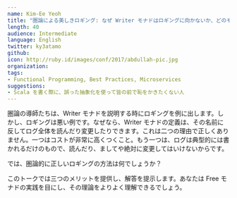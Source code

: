 ```yaml
---
name: Kim-Ee Yeoh
title: "圏論による美しきロギング: なぜ Writer モナドはロギングに向かないか、どのモナドに置き換えるか"
length: 40
audience: Intermediate
language: English
twitter: ky3atamo
github: 
icon: http://ruby.id/images/conf/2017/abdullah-pic.jpg
organization: 
tags:
- Functional Programming, Best Practices, Microservices
suggestions:
- Scala を書く際に、誤った抽象化を使って皆の前で恥をかきたくない人
---
```

圏論の導師たちは、Writer モナドを説明する時にロギングを例に出します。しかし、ロギングは悪い例です。なぜなら、Writer モナドの定義は、その名前に反してログ全体を読んだり変更したりできます。これは二つの理由で正しくありません。一つはコストが非常に高くつくこと。もう一つは、ログは典型的には書かれるだけのもので、読んだり、ましてや絶対に変更してはいけないからです。

では、圏論的に正しいロギングの方法は何でしょうか？

このトークでは三つのメリットを提供し、解答を提示します。あなたは Free モナドの実践を目にし、その理論をよりよく理解できるでしょう。
